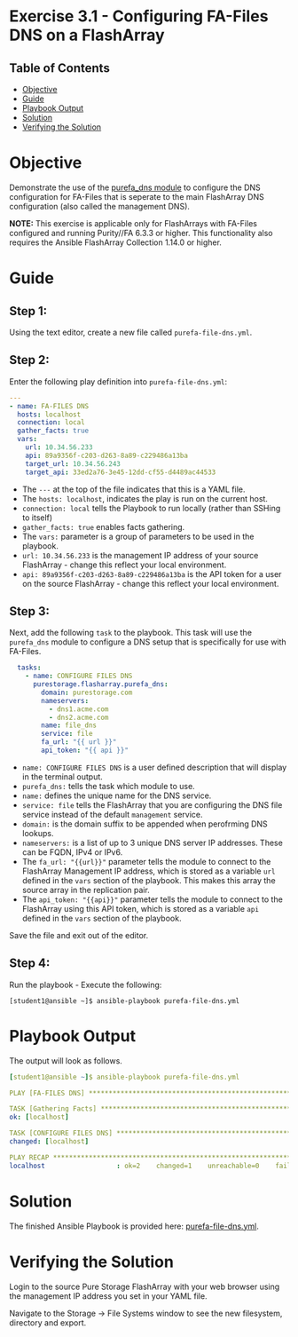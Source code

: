 # Exercise 3.1 - Configuring FA-Files DNS on a FlashArray

## Table of Contents

- [Objective](#objective)
- [Guide](#guide)
- [Playbook Output](#playbook-outbook)
- [Solution](#solution)
- [Verifying the Solution](#verifying-the-solution)

# Objective

Demonstrate the use of the [purefa_dns module](https://docs.ansible.com/ansible/latest/collections/purestorage/flasharray/purefa_dns_module.html) to configure the DNS configuration for FA-Files that is seperate to the main FlashArray DNS configuration (also called the management DNS).

**NOTE:** This exercise is applicable only for FlashArrays with FA-Files configured and running Purity//FA 6.3.3 or higher. This functionality also requires the Ansible FlashArray Collection 1.14.0 or higher.

# Guide

## Step 1:

Using the text editor, create a new file called `purefa-file-dns.yml`.

## Step 2:

Enter the following play definition into `purefa-file-dns.yml`:

``` yaml
---
- name: FA-FILES DNS
  hosts: localhost
  connection: local
  gather_facts: true
  vars:
    url: 10.34.56.233
    api: 89a9356f-c203-d263-8a89-c229486a13ba
    target_url: 10.34.56.243
    target_api: 33ed2a76-3e45-12dd-cf55-d4489ac44533
```

- The `---` at the top of the file indicates that this is a YAML file.
- The `hosts: localhost`, indicates the play is run on the current host.
- `connection: local` tells the Playbook to run locally (rather than SSHing to itself)
- `gather_facts: true` enables facts gathering.  
- The `vars:` parameter is a group of parameters to be used in the playbook.
- `url: 10.34.56.233` is the management IP address of your source FlashArray - change this reflect your local environment.
- `api: 89a9356f-c203-d263-8a89-c229486a13ba` is the API token for a user on the source FlashArray - change this reflect your local environment.

## Step 3:

Next, add the following `task` to the playbook. This task will use the `purefa_dns` module to configure a DNS setup that is specifically for use with FA-Files.

``` yaml
  tasks:
    - name: CONFIGURE FILES DNS
      purestorage.flasharray.purefa_dns:
        domain: purestorage.com
        nameservers:
          - dns1.acme.com
          - dns2.acme.com
        name: file_dns
        service: file
        fa_url: "{{ url }}"
        api_token: "{{ api }}"
```

- `name: CONFIGURE FILES DNS` is a user defined description that will display in the terminal output.
- `purefa_dns:` tells the task which module to use.
- `name:` defines the unique name for the DNS service.
- `service: file` tells the FlashArray that you are configuring the DNS file service instead of the default `management` service.
- `domain:` is the domain suffix to be appended when perofrming DNS lookups.
- `nameservers:` is a list of up to 3 unique DNS server IP addresses. These can be FQDN, IPv4 or IPv6.
- The `fa_url: "{{url}}"` parameter tells the module to connect to the FlashArray Management IP address, which is stored as a variable `url` defined in the `vars` section of the playbook. This makes this array the source array in the replication pair.
- The `api_token: "{{api}}"` parameter tells the module to connect to the FlashArray using this API token, which is stored as a variable `api` defined in the `vars` section of the playbook.

Save the file and exit out of the editor.

## Step 4:

Run the playbook - Execute the following:

```
[student1@ansible ~]$ ansible-playbook purefa-file-dns.yml
```

# Playbook Output

The output will look as follows.

```yaml
[student1@ansible ~]$ ansible-playbook purefa-file-dns.yml

PLAY [FA-FILES DNS] *****************************************************************************************************

TASK [Gathering Facts] **************************************************************************************************
ok: [localhost]

TASK [CONFIGURE FILES DNS] **********************************************************************************************
changed: [localhost]

PLAY RECAP **************************************************************************************************************
localhost                  : ok=2    changed=1    unreachable=0    failed=0    skipped=0    rescued=0    ignored=0
```

# Solution

The finished Ansible Playbook is provided here: [purefa-file-dns.yml](https://github.com/PureStorage-OpenConnect/ansible-workshop/blob/master/3.1-files-dns/purefa-file-dns.yml).

# Verifying the Solution

Login to the source Pure Storage FlashArray with your web browser using the management IP address you set in your YAML file.

Navigate to the Storage -> File Systems window to see the new filesystem, directory and export.
